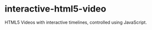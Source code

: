 interactive-html5-video
=======================

HTML5 Videos with interactive timelines, controlled using JavaScript.
